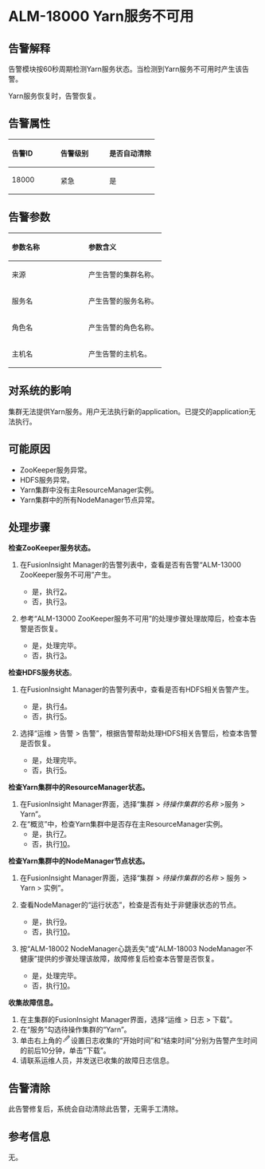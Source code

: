 # ALM-18000 Yarn服务不可用<a name="ALM-18000"></a>

## 告警解释<a name="section31658481"></a>

告警模块按60秒周期检测Yarn服务状态。当检测到Yarn服务不可用时产生该告警。

Yarn服务恢复时，告警恢复。

## 告警属性<a name="section16490876"></a>

<a name="table57735442"></a>
<table><thead align="left"><tr id="row3620625"><th class="cellrowborder" valign="top" width="33.33333333333333%" id="mcps1.1.4.1.1"><p id="p24835204"><a name="p24835204"></a><a name="p24835204"></a>告警ID</p>
</th>
<th class="cellrowborder" valign="top" width="33.33333333333333%" id="mcps1.1.4.1.2"><p id="p65494516"><a name="p65494516"></a><a name="p65494516"></a>告警级别</p>
</th>
<th class="cellrowborder" valign="top" width="33.33333333333333%" id="mcps1.1.4.1.3"><p id="p3455560"><a name="p3455560"></a><a name="p3455560"></a>是否自动清除</p>
</th>
</tr>
</thead>
<tbody><tr id="row11464937"><td class="cellrowborder" valign="top" width="33.33333333333333%" headers="mcps1.1.4.1.1 "><p id="p56244670"><a name="p56244670"></a><a name="p56244670"></a>18000</p>
</td>
<td class="cellrowborder" valign="top" width="33.33333333333333%" headers="mcps1.1.4.1.2 "><p id="p59524399"><a name="p59524399"></a><a name="p59524399"></a>紧急</p>
</td>
<td class="cellrowborder" valign="top" width="33.33333333333333%" headers="mcps1.1.4.1.3 "><p id="p56747046"><a name="p56747046"></a><a name="p56747046"></a>是</p>
</td>
</tr>
</tbody>
</table>

## 告警参数<a name="section14200159"></a>

<a name="table33107976"></a>
<table><thead align="left"><tr id="row44598351"><th class="cellrowborder" valign="top" width="50%" id="mcps1.1.3.1.1"><p id="p55696680"><a name="p55696680"></a><a name="p55696680"></a>参数名称</p>
</th>
<th class="cellrowborder" valign="top" width="50%" id="mcps1.1.3.1.2"><p id="p15137266"><a name="p15137266"></a><a name="p15137266"></a>参数含义</p>
</th>
</tr>
</thead>
<tbody><tr id="row17231203813208"><td class="cellrowborder" valign="top" width="50%" headers="mcps1.1.3.1.1 "><p id="p156438591896"><a name="p156438591896"></a><a name="p156438591896"></a>来源</p>
</td>
<td class="cellrowborder" valign="top" width="50%" headers="mcps1.1.3.1.2 "><p id="p187931338134115"><a name="p187931338134115"></a><a name="p187931338134115"></a>产生告警的集群名称。</p>
</td>
</tr>
<tr id="row18159061"><td class="cellrowborder" valign="top" width="50%" headers="mcps1.1.3.1.1 "><p id="p65062640"><a name="p65062640"></a><a name="p65062640"></a>服务名</p>
</td>
<td class="cellrowborder" valign="top" width="50%" headers="mcps1.1.3.1.2 "><p id="p23367171"><a name="p23367171"></a><a name="p23367171"></a>产生告警的服务名称。</p>
</td>
</tr>
<tr id="row8977951"><td class="cellrowborder" valign="top" width="50%" headers="mcps1.1.3.1.1 "><p id="p35626567"><a name="p35626567"></a><a name="p35626567"></a>角色名</p>
</td>
<td class="cellrowborder" valign="top" width="50%" headers="mcps1.1.3.1.2 "><p id="p49868946"><a name="p49868946"></a><a name="p49868946"></a>产生告警的角色名称。</p>
</td>
</tr>
<tr id="row46167336"><td class="cellrowborder" valign="top" width="50%" headers="mcps1.1.3.1.1 "><p id="p51620924"><a name="p51620924"></a><a name="p51620924"></a>主机名</p>
</td>
<td class="cellrowborder" valign="top" width="50%" headers="mcps1.1.3.1.2 "><p id="p41593300"><a name="p41593300"></a><a name="p41593300"></a>产生告警的主机名。</p>
</td>
</tr>
</tbody>
</table>

## 对系统的影响<a name="section60692571"></a>

集群无法提供Yarn服务。用户无法执行新的application。已提交的application无法执行。

## 可能原因<a name="section9362234"></a>

-   ZooKeeper服务异常。
-   HDFS服务异常。
-   Yarn集群中没有主ResourceManager实例。
-   Yarn集群中的所有NodeManager节点异常。

## 处理步骤<a name="section17151243"></a>

**检查ZooKeeper服务状态。**

1.  在FusionInsight Manager的告警列表中，查看是否有告警“ALM-13000 ZooKeeper服务不可用”产生。
    -   是，执行[2](#li5826787919306)。
    -   否，执行[3](#li3111144119306)。

2.  <a name="li5826787919306"></a>参考“ALM-13000 ZooKeeper服务不可用”的处理步骤处理故障后，检查本告警是否恢复。
    -   是，处理完毕。
    -   否，执行[3](#li3111144119306)。


**检查HDFS服务状态**。

1.  <a name="li3111144119306"></a>在FusionInsight Manager的告警列表中，查看是否有HDFS相关告警产生。
    -   是，执行[4](#li1629919219306)。
    -   否，执行[5](#li1247500119306)。

2.  <a name="li1629919219306"></a>选择“运维 \> 告警 \> 告警”，根据告警帮助处理HDFS相关告警后，检查本告警是否恢复。
    -   是，处理完毕。
    -   否，执行[5](#li1247500119306)。


**检查Yarn集群中的ResourceManager状态。**

1.  <a name="li1247500119306"></a>在FusionInsight Manager界面，选择“集群 \>  _待操作集群的名称_  \>服务 \> Yarn”。
2.  在“概览”中，检查Yarn集群中是否存在主ResourceManager实例。
    -   是，执行[7](#li3062815319306)。
    -   否，执行[10](#li5243240019306)。


**检查Yarn集群中的NodeManager节点状态。**

1.  <a name="li3062815319306"></a>在FusionInsight Manager界面，选择“集群 \>  _待操作集群的名称_  \> 服务 \> Yarn \> 实例”。
2.  查看NodeManager的“运行状态”，检查是否有处于非健康状态的节点。
    -   是，执行[9](#li6547814519306)。
    -   否，执行[10](#li5243240019306)。

3.  <a name="li6547814519306"></a>按“ALM-18002 NodeManager心跳丢失”或“ALM-18003 NodeManager不健康”提供的步骤处理该故障，故障修复后检查本告警是否恢复。
    -   是，处理完毕。
    -   否，执行[10](#li5243240019306)。


**收集故障信息。**

1.  <a name="li5243240019306"></a>在主集群的FusionInsight Manager界面，选择“运维 \> 日志 \> 下载”。
2.  在“服务”勾选待操作集群的“Yarn”。
3.  单击右上角的![](figures/zh-cn_image_0263895663.png)设置日志收集的“开始时间”和“结束时间”分别为告警产生时间的前后10分钟，单击“下载”。
4.  请联系运维人员，并发送已收集的故障日志信息。

## 告警清除<a name="section169311343318"></a>

此告警修复后，系统会自动清除此告警，无需手工清除。

## 参考信息<a name="section20143465"></a>

无。

